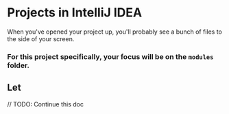 # Projects in IntelliJ IDEA

When you've opened your project up, you'll probably see a bunch of files to the side of your screen.

### For this project specifically, your focus will be on the `modules` folder.


## Let
// TODO: Continue this doc
